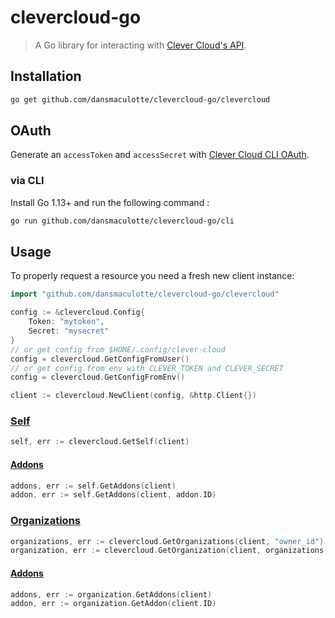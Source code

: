 # clevercloud-go

> A Go library for interacting with [Clever Cloud's API](https://www.clever-cloud.com/doc/clever-cloud-apis/cc-api/).

## Installation

```bash
go get github.com/dansmaculotte/clevercloud-go/clevercloud
```

## OAuth

Generate an `accessToken` and `accessSecret` with [Clever Cloud CLI OAuth](https://console.clever-cloud.com/cli-oauth).

### via CLI

Install Go 1.13+ and run the following command :

```bash
go run github.com/dansmaculotte/clevercloud-go/cli
```

## Usage

To properly request a resource you need a fresh new client instance:

```go
import "github.com/dansmaculotte/clevercloud-go/clevercloud"

config := &clevercloud.Config{
    Token: "mytoken",
    Secret: "mysecret"
}
// or get config from $HOME/.config/clever-cloud
config = clevercloud.GetConfigFromUser()
// or get config from env with CLEVER_TOKEN and CLEVER_SECRET
config = clevercloud.GetConfigFromEnv()

client := clevercloud.NewClient(config, &http.Client{})
```

### [Self](https://www.clever-cloud.com/doc/api/#!/self)

```go
self, err := clevercloud.GetSelf(client)
```

#### [Addons](https://www.clever-cloud.com/doc/api/#!/addons)

```go
addons, err := self.GetAddons(client)
addon, err := self.GetAddons(client, addon.ID)
```

### [Organizations](https://www.clever-cloud.com/doc/api/#!/organisations)

```go
organizations, err := clevercloud.GetOrganizations(client, "owner_id")
organization, err := clevercloud.GetOrganization(client, organizations[1].ID)
```

#### [Addons](https://www.clever-cloud.com/doc/api/#!/addons)

```go
addons, err := organization.GetAddons(client)
addon, err := organization.GetAddon(client.ID)
```